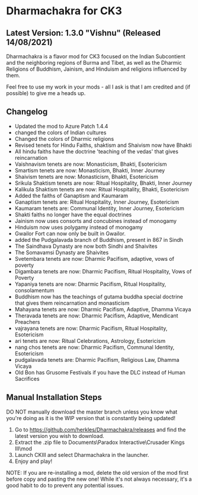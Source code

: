 # Dharmachakra for CK3

## Latest Version: 1.3.0 "Vishnu" (Released 14/08/2021)

Dharmachakra is a flavor mod for CK3 focused on the Indian Subcontient and the neighboring regions of Burma and Tibet, as well as the Dharmic Religions of Buddhism, Jainism, and Hinduism and religions influenced by them.

Feel free to use my work in your mods - all I ask is that I am credited and (if possible) to give me a heads up.

## Changelog

- Updated the mod to Azure Patch 1.4.4
- changed the colors of Indian cultures
- Changed the colors of Dharmic religions
- Revised tenets for Hindu Faiths, shaktism and Shaivism now have Bhakti
- All hindu faiths have the doctrine 'teaching of the vedas' that gives reincarnation
- Vaishnavism tenets are now: Monasticism, Bhakti, Esotericism
- Smartism tenets are now: Monasticism, Bhakti, Inner Journey
- Shaivism tenets are now: Monasticism, Bhakti, Esotericism
- Srikula Shaktism tenets are now: Ritual Hospitality, Bhakti, Inner Journey
- Kalikula Shaktism tenets are now: Ritual Hospitality, Bhakti, Esotericism
- Added the faiths of Ganaptism and Kaumaram
- Ganaptism tenets are: Ritual Hospitality, Inner Journey, Esotericism
- Kaumaram tenets are: Communal Identity, Inner Journey, Esotericism
- Shakti faiths no longer have the equal doctrines
- Jainism now uses consorts and concubines instead of monogamy
- Hinduism now uses polygamy instead of monogamy
- Gwailor Fort can now only be built in Gwailor.
- added the Pudgalavada branch of Buddhism, present in 867 in Sindh
- The Saindhava Dynasty are now both Sindhi and Shaivites
- The Somavamsi Dynasty are Shaivites
- Svetembara tenets are now: Dharmic Pacifism, adaptive, vows of poverty
- Digambara tenets are now: Dharmic Pacifism, Ritual Hospitality, Vows of Poverty
- Yapaniya tenets are now: Dharmic Pacifism, Ritual Hospitality, consolamentum
- Buddhism now has the teachings of gutama buddha special doctrine that gives them reincarnation and monasticism
- Mahayana tenets are now: Dharmic Pacifism, Adaptive, Dhamma Vicaya
- Theravada tenets are now: Dharmic Pacifism, Adaptive, Mendicant Preachers
- vajrayana tenets are now: Dharmic Pacifism, Ritual Hospitality, Esotericism
- ari tenets are now: Ritual Celebrations, Astrology, Esotericism
- nang chos tenets are now: Dharmic Pacifism, Communal Identity, Esotericism
- pudgalavada tenets are: Dharmic Pacifism, Religious Law, Dhamma Vicaya
- Old Bon has Grusome Festivals if you have the DLC instead of Human Sacrifices

## Manual Installation Steps

DO NOT manually download the master branch unless you know what you're doing as it is the WIP version that is constantly being updated!

1. Go to <https://github.com/herkles/Dharmachakra/releases> and find the latest version you wish to download.
2. Extract the .zip file to Documents\Paradox Interactive\Crusader Kings III\mod
3. Launch CKIII and select Dharmachakra in the launcher.
4. Enjoy and play!

NOTE: If you are re-installing a mod, delete the old version of the mod first before copy and pasting the new one! While it's not always necessary, it's a good habit to do to prevent any potential issues.
